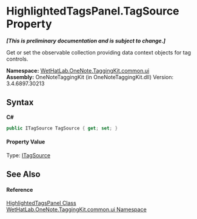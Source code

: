 # HighlightedTagsPanel.TagSource Property 
 _**\[This is preliminary documentation and is subject to change.\]**_

Get or set the observable collection providing data context objects for tag controls.

**Namespace:**&nbsp;<a href="043a9407-ac38-b3ac-7348-a6090af495ad">WetHatLab.OneNote.TaggingKit.common.ui</a><br />**Assembly:**&nbsp;OneNoteTaggingKit (in OneNoteTaggingKit.dll) Version: 3.4.6897.30213

## Syntax

**C#**<br />
``` C#
public ITagSource TagSource { get; set; }
```


#### Property Value
Type: <a href="66415d03-ea1e-bdf0-d2f6-bd3f122359ba">ITagSource</a>

## See Also


#### Reference
<a href="1ffdd49a-8be7-2721-c076-b0ac663ecd27">HighlightedTagsPanel Class</a><br /><a href="043a9407-ac38-b3ac-7348-a6090af495ad">WetHatLab.OneNote.TaggingKit.common.ui Namespace</a><br />